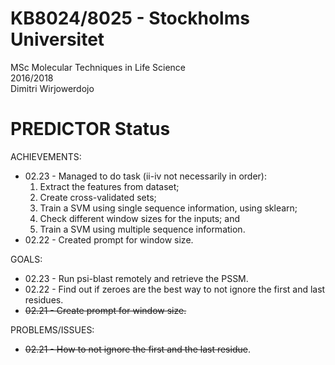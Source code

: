 # KB8024/8025 - Stockholms Universitet
MSc Molecular Techniques in Life Science <br>
2016/2018 <br>
Dimitri Wirjowerdojo<br>

# PREDICTOR Status
ACHIEVEMENTS:
* 02.23 - Managed to do task (ii-iv not necessarily in order):
  1. Extract the features from dataset;
  2. Create cross-validated sets;
  3. Train a SVM using single sequence information, using sklearn;
  4. Check different window sizes for the inputs; and
  6. Train a SVM using multiple sequence information.
* 02.22 - Created prompt for window size.

GOALS:
* 02.23 - Run psi-blast remotely and retrieve the PSSM.
* 02.22 - Find out if zeroes are the best way to not ignore the first and last residues. <br>
* ~~02.21 - Create prompt for window size.~~ <br>

PROBLEMS/ISSUES:
* ~~02.21 - How to not ignore the first and the last residue~~.
